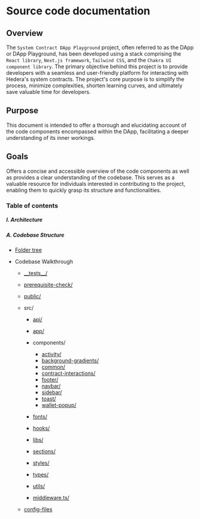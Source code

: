 # Source code documentation

## Overview

The `System Contract DApp Playground` project, often referred to as the DApp or DApp Playground, has been developed using a stack comprising the `React library`, `Next.js framework`, `Tailwind CSS`, and the `Chakra UI component library`. The primary objective behind this project is to provide developers with a seamless and user-friendly platform for interacting with Hedera's system contracts. The project's core purpose is to simplify the process, minimize complexities, shorten learning curves, and ultimately save valuable time for developers.

## Purpose

This document is intended to offer a thorough and elucidating account of the code components encompassed within the DApp, facilitating a deeper understanding of its inner workings.

## Goals

Offers a concise and accessible overview of the code components as well as provides a clear understanding of the codebase. This serves as a valuable resource for individuals interested in contributing to the project, enabling them to quickly grasp its structure and functionalities.

### Table of contents

##### I. Architecture

##### A. Codebase Structure

- [Folder tree](./architecture/codebase-structure/1.folder-tree/index.md)

- Codebase Walkthrough

  - [\_\_tests\_\_/](./architecture/codebase-structure/2.codebase-walkthrough/__tests__/index.md)
  - [prerequisite-check/](./architecture/codebase-structure/2.codebase-walkthrough/preprequisite-check/index.md)
  - [public/](./architecture/codebase-structure/2.codebase-walkthrough/public/index.md)
  - src/

    - [api/](./architecture/codebase-structure/2.codebase-walkthrough/src/api/index.md)
    - [app/](./architecture/codebase-structure/2.codebase-walkthrough/src/app/index.md)
    - components/

      - [activity/](./architecture/codebase-structure/2.codebase-walkthrough/src/components/activity/index.md)
      - [background-gradients/](./architecture/codebase-structure/2.codebase-walkthrough/src/components/background-gradients/index.md)
      - [common/](./architecture/codebase-structure/2.codebase-walkthrough/src/components/common/index.md)
      - [contract-interactions/](./architecture/codebase-structure/2.codebase-walkthrough/src/components/contract-interactions/index.md)
      - [footer/](./architecture/codebase-structure/2.codebase-walkthrough/src/components/footer/index.md)
      - [navbar/](./architecture/codebase-structure/2.codebase-walkthrough/src/components/navbar/index.md)
      - [sidebar/](./architecture/codebase-structure/2.codebase-walkthrough/src/components/sidebar/index.md)
      - [toast/](./architecture/codebase-structure/2.codebase-walkthrough/src/components/toast/index.md)
      - [wallet-popup/](./architecture/codebase-structure/2.codebase-walkthrough/src/components/wallet-popup/index.md)

    - [fonts/](./architecture/codebase-structure/2.codebase-walkthrough/src/fonts/index.md)
    - [hooks/](./architecture/codebase-structure/2.codebase-walkthrough/src/hooks/index.md)
    - [libs/](./architecture/codebase-structure/2.codebase-walkthrough/src/libs/index.md)
    - [sections/](./architecture/codebase-structure/2.codebase-walkthrough/src/sections/index.md)
    - [styles/](./architecture/codebase-structure/2.codebase-walkthrough/src/styles/index.md)
    - [types/](./architecture/codebase-structure/2.codebase-walkthrough/src/types/index.md)
    - [utils/](./architecture/codebase-structure/2.codebase-walkthrough/src/utils/index.md)
    - [middleware.ts/](./architecture/codebase-structure/2.codebase-walkthrough/src/middleware.md)

  - [config-files](./architecture/codebase-structure/2.codebase-walkthrough/config-files/index.md)
